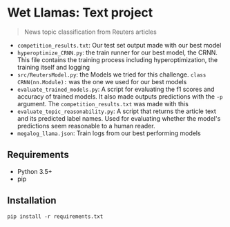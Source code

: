 # Wet Llamas: Text project
> News topic classification from Reuters articles

* `competition_results.txt`: Our test set output made with our best model
* `hyperoptimize_CRNN.py`: the train runner for our best model, the CRNN. This file contains the training process including hyperoptimization, the training itself and logging
* `src/ReutersModel.py`: the Models we tried for this challenge. `class CRNN(nn.Module):` was the one we used for our best models
* `evaluate_trained_models.py`: A script for evaluating the f1 scores and accuracy of trained models. It also made outputs predictions with the `-p` argument. The `competition_results.txt` was made with this
* `evaluate_topic_reasonability.py`: A script that returns the article text and its predicted label names. Used for evaluating whether the model's predictions seem reasonable to a human reader.
* `megalog_llama.json`: Train logs from our best performing models

## Requirements
* Python 3.5+
* pip


## Installation
`pip install -r requirements.txt`


